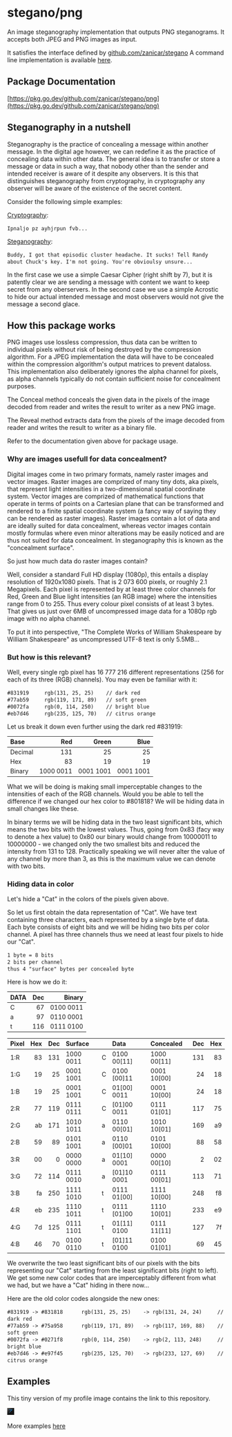 # stegano/png

An image steganography implementation that outputs PNG steganograms. It accepts both JPEG and PNG images as input.

It satisfies the interface defined by [github.com/zanicar/stegano](https://github.com/zanicar/stegano)
A command line implementation is available [here](../cmd/stegano).

## Package Documentation

[https://pkg.go.dev/github.com/zanicar/stegano/png](https://pkg.go.dev/github.com/zanicar/stegano/png)

## Steganography in a nutshell

Steganography is the practice of concealing a message within another message. In the digital age however, we can redefine it as the practice of concealing data within other data. The general idea is to transfer or store a message or data in such a way, that nobody other than the sender and intended receiver is aware of it despite any observers. It is this that distinguishes steganography from cryptography, in cryptography any observer will be aware of the existence of the secret content.

Consider the following simple examples:

[Cryptography](https://en.wikipedia.org/wiki/Cryptography):

    Ipnaljo pz ayhjrpun fvb...
    
[Steganography](https://en.wikipedia.org/wiki/Steganography):

    Buddy, I got that episodic cluster headache. It sucks! Tell Randy about Chuck's key. I'm not going. You're obvioulsy unsure...
    
In the first case we use a simple Caesar Cipher (right shift by 7), but it is patently clear we are sending a message with content we want to keep secret from any oberservers. In the second case we use a simple Acrostic to hide our actual intended message and most observers would not give the message a second glace.

## How this package works

PNG images use lossless compression, thus data can be written to individual pixels without risk of being destroyed by the compression algorithm. For a JPEG implementation the data will have to be concealed within the compression algorithm's output matrices to prevent dataloss. This implementation also deliberately ignores the alpha channel for pixels, as alpha channels typically do not contain sufficient noise for concealment purposes.

The Conceal method conceals the given data in the pixels of the image decoded from reader and writes the result to writer as a new PNG image.

The Reveal method extracts data from the pixels of the image decoded from reader and writes the result to writer as a binary file.

Refer to the documentation given above for package usage.

### Why are images usefull for data concealment?

Digital images come in two primary formats, namely raster images and vector images. Raster images are comprized of many tiny dots, aka pixels, that represent light intensities in a two-dimensional spatial coordinate system. Vector images are comprized of mathematical functions that operate in terms of points on a Cartesian plane that can be transformed and rendered to a finite spatial coordinate system (a fancy way of saying they can be rendered as raster images). Raster images contain a lot of data and are ideally suited for data concealment, whereas vector images contain mostly formulas where even minor alterations may be easily noticed and are thus not suited for data concealment. In steganography this is known as the "concealment surface".

So just how much data do raster images contain?

Well, consider a standard Full HD display (1080p), this entails a display resolution of 1920x1080 pixels. That is 2 073 600 pixels, or roughly 2.1 Megapixels. Each pixel is represented by at least three color channels for Red, Green and Blue light intensities (an RGB image) where the intensities range from 0 to 255. Thus every colour pixel consists of at least 3 bytes. That gives us just over 6MB of uncompressed image data for a 1080p rgb image with no alpha channel.

To put it into perspective, "The Complete Works of William Shakespeare by William Shakespeare" as uncompressed UTF-8 text is only 5.5MB...

### But how is this relevant?

Well, every single rgb pixel has 16 777 216 different representations (256 for each of its three (RGB) channels). You may even be familiar with it:

    #831919     rgb(131, 25, 25)    // dark red
    #77ab59     rgb(119, 171, 89)   // soft green
    #0072fa     rgb(0, 114, 250)    // bright blue
    #eb7d46     rgb(235, 125, 70)   // citrus orange

Let us break it down even further using the dark red #831919:

| Base    |       Red |     Green |      Blue |
| :------ | --------: | --------: | --------: |
| Decimal |       131 |        25 |        25 |
| Hex     |        83 |        19 |        19 |
| Binary  | 1000 0011 | 0001 1001 | 0001 1001 |

What we will be doing is making small imperceptable changes to the intensities of each of the RGB channels. Would you be able to tell the difference if we changed our hex color to #801818? We will be hiding data in small changes like these.

In binary terms we will be hiding data in the two least significant bits, which means the two bits with the lowest values. Thus, going from 0x83 (facy way to denote a hex value) to 0x80 our binary would change from 10000011 to 10000000 - we changed only the two smallest bits and reduced the intensity from 131 to 128. Practically speaking we will never alter the value of any channel by more than 3, as this is the maximum value we can denote with two bits.

### Hiding data in color

Let's hide a "Cat" in the colors of the pixels given above.

So let us first obtain the data representation of "Cat". We have text containing three characters, each represented by a single byte of data. Each byte consists of eight bits and we will be hiding two bits per color channel. A pixel has three channels thus we need at least four pixels to hide our "Cat".

    1 byte = 8 bits
    2 bits per channel
    thus 4 "surface" bytes per concealed byte

Here is how we do it:

| DATA | Dec |    Binary |
| :--- | --: | --------: |
| C    |  67 | 0100 0011 |
| a    |  97 | 0110 0001 |
| t    | 116 | 0111 0100 |

| Pixel | Hex | Dec | Surface   |   | Data        | Concealed   | Dec | Hex |
| :---- | --: | --: | :-------- | - | :---------- | :---------- | --: | --: |
| 1:R   |  83 | 131 | 1000 0011 | C | 0100 00[11] | 1000 00[11] | 131 |  83 |
| 1:G   |  19 |  25 | 0001 1001 | C | 0100 [00]11 | 0001 10[00] |  24 |  18 |
| 1:B   |  19 |  25 | 0001 1001 | C | 01[00] 0011 | 0001 10[00] |  24 |  18 |
| 2:R   |  77 | 119 | 0111 0111 | C | [01]00 0011 | 0111 01[01] | 117 |  75 |
| 2:G   |  ab | 171 | 1010 1011 | a | 0110 00[01] | 1010 10[01] | 169 |  a9 |
| 2:B   |  59 |  89 | 0101 1001 | a | 0110 [00]01 | 0101 10[00] |  88 |  58 |
| 3:R   |  00 |   0 | 0000 0000 | a | 01[10] 0001 | 0000 00[10] |   2 |  02 |
| 3:G   |  72 | 114 | 0111 0010 | a | [01]10 0001 | 0111 00[01] | 113 |  71 |
| 3:B   |  fa | 250 | 1111 1010 | t | 0111 01[00] | 1111 10[00] | 248 |  f8 |
| 4:R   |  eb | 235 | 1110 1011 | t | 0111 [01]00 | 1110 10[01] | 233 |  e9 |
| 4:G   |  7d | 125 | 0111 1101 | t | 01[11] 0100 | 0111 11[11] | 127 |  7f |
| 4:B   |  46 |  70 | 0100 0110 | t | [01]11 0100 | 0100 01[01] |  69 |  45 |

We overwrite the two least significant bits of our pixels with the bits representing our "Cat" starting from the least significant bits (right to left). We get some new color codes that are imperceptably different from what we had, but we have a "Cat" hiding in there now...

Here are the old color codes alongside the new ones:

    #831919 -> #831818      rgb(131, 25, 25)    -> rgb(131, 24, 24)     // dark red
    #77ab59 -> #75a958      rgb(119, 171, 89)   -> rgb(117, 169, 88)    // soft green
    #0072fa -> #0271f8      rgb(0, 114, 250)    -> rgb(2, 113, 248)     // bright blue
    #eb7d46 -> #e97f45      rgb(235, 125, 70)   -> rgb(233, 127, 69)    // citrus orange

## Examples

This tiny version of my profile image contains the link to this repository.

![steganogram](../examples/x.png)

More examples [here](../examples)

